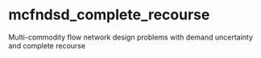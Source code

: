 # mcfndsd_complete_recourse
Multi-commodity flow network design problems with demand uncertainty and complete recourse

